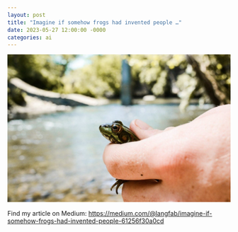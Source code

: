 ```yaml
---
layout: post
title: "Imagine if somehow frogs had invented people …"
date: 2023-05-27 12:00:00 -0000
categories: ai
---
```


<a href="https://medium.com/@langfab/imagine-if-somehow-frogs-had-invented-people-61256f30a0cd" target="_blank"><img src="/images/frog-unsplash.png"></a>

Find my article on Medium:
<a href="https://medium.com/@langfab/imagine-if-somehow-frogs-had-invented-people-61256f30a0cd" target="_blank">https://medium.com/@langfab/imagine-if-somehow-frogs-had-invented-people-61256f30a0cd</a>
